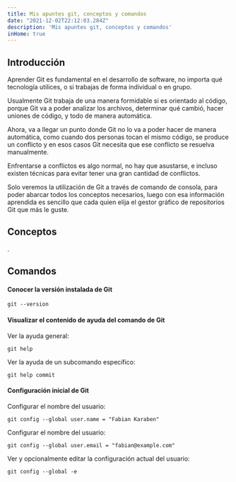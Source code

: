 ```yaml
---
title: Mis apuntes git, conceptos y comandos
date: "2021-12-02T22:12:03.284Z"
description: 'Mis apuntes git, conceptos y comandos'
inHome: true
---
```


## Introducción

Aprender Git es fundamental en el desarrollo de software, no importa qué tecnología utilices, o si trabajas de forma individual o en grupo.

Usualmente Git trabaja de una manera formidable si es orientado al código, porque Git va a poder analizar los archivos, determinar qué cambió, hacer uniones de código, y todo de manera automática.

Ahora, va a llegar un punto donde Git no lo va a poder hacer de manera automática, como cuando dos personas tocan el mismo código, se produce un conflicto y en esos casos Git necesita que ese conflicto se resuelva manualmente.

Enfrentarse a conflictos es algo normal, no hay que asustarse, e incluso existen técnicas para evitar tener una gran cantidad de conflictos.

Solo veremos la utilización de Git a través de comando de consola, para poder abarcar todos los conceptos necesarios, luego con esa información aprendida es sencillo que cada quien elija el gestor gráfico de repositorios Git que más le guste.


## Conceptos

.

## Comandos


#### Conocer la versión instalada de Git

```
git --version
```

#### Visualizar el contenido de ayuda del comando de Git

Ver la ayuda general:

```
git help
```

Ver la ayuda de un subcomando específico:

```
git help commit
```

#### Configuración inicial de Git

Configurar el nombre del usuario:

```
git config --global user.name = "Fabian Karaben"
```

Configurar el nombre del usuario:

```
git config --global user.email = "fabian@example.com"
```

Ver y opcionalmente editar la configuración actual del usuario:

```
git config --global -e
```
